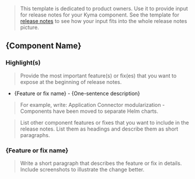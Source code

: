 > This template is dedicated to product owners. Use it to provide input for release notes for your Kyma component. See the template for [release notes](./release-notes.md) to see how your input fits into the whole release notes picture.

## {Component Name}

### Highlight(s)

> Provide the most important feature(s) or fix(es) that you want to expose at the beginning of release notes.

- {Feature or fix name} - {One-sentence description}

> For example, write:
> Application Connector modularization - Components have been moved to separate Helm charts.

> List other component features or fixes that you want to include in the release notes. List them as headings and describe them as short paragraphs.

### {Feature or fix name}

> Write a short paragraph that describes the feature or fix in details. Include screenshots to illustrate the change better.
